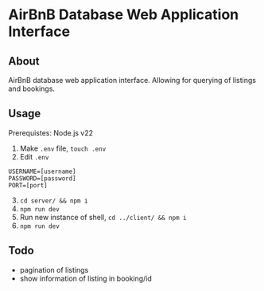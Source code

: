 # AirBnB Database Web Application Interface

## About

AirBnB database web application interface. Allowing for querying of listings and bookings.

## Usage

Prerequistes: Node.js v22

1. Make `.env` file, `touch .env`
2. Edit `.env`

```.env
USERNAME=[username]
PASSWORD=[password]
PORT=[port]
```

3. `cd server/ && npm i`
4. `npm run dev`
5. Run new instance of shell, `cd ../client/ && npm i`
6. `npm run dev`

## Todo

- pagination of listings
- show information of listing in booking/id
